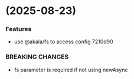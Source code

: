 #  (2025-08-23)


### Features

* use @akala/fs to access config 7210d90


### BREAKING CHANGES

* fs parameter is required if not using newAsync




